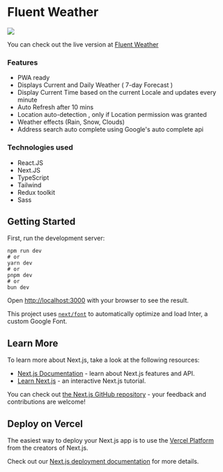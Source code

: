 # Fluent Weather
![](https://raw.githubusercontent.com/AndriaSalah/weather2.0/master/public/icons/icon-180x180.png)


You can check out the live version at [Fluent Weather](http://Fluent-weather.vercel.app "Fluent Weather")
### Features
- PWA ready
- Displays Current and Daily Weather ( 7-day Forecast )
- Display Current Time based on the current Locale and updates every minute
- Auto Refresh after 10 mins
- Location auto-detection , only if Location permission was granted
- Weather effects (Rain, Snow, Clouds)
- Address search auto complete using Google's auto complete api

### Technologies used
- React.JS
- Next.JS
- TypeScript
- Tailwind
- Redux toolkit
- Sass

## Getting Started

First, run the development server:

```
npm run dev
# or
yarn dev
# or
pnpm dev
# or
bun dev
```

Open [http://localhost:3000](http://localhost:3000) with your browser to see the result.


This project uses [`next/font`](https://nextjs.org/docs/basic-features/font-optimization) to automatically optimize and load Inter, a custom Google Font.

## Learn More

To learn more about Next.js, take a look at the following resources:

- [Next.js Documentation](https://nextjs.org/docs) - learn about Next.js features and API.
- [Learn Next.js](https://nextjs.org/learn) - an interactive Next.js tutorial.

You can check out [the Next.js GitHub repository](https://github.com/vercel/next.js/) - your feedback and contributions are welcome!

## Deploy on Vercel

The easiest way to deploy your Next.js app is to use the [Vercel Platform](https://vercel.com/new?utm_medium=default-template&filter=next.js&utm_source=create-next-app&utm_campaign=create-next-app-readme) from the creators of Next.js.

Check out our [Next.js deployment documentation](https://nextjs.org/docs/deployment) for more details.
